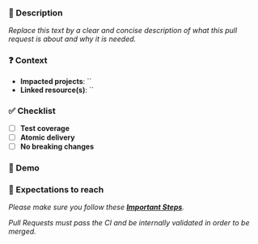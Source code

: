 <!--
Thank you for your contribution! 👍
Please make sure to read CONTRIBUTING.md if you have not already.
Disclaimer: Pull Requests that do not comply with the rules will be arbitrarily closed.
-->

### 📝 Description

_Replace this text by a clear and concise description of what this pull request is about and why it is needed._

### ❓ Context

- **Impacted projects**: `` <!-- The list of end user projects impacted by the change. -->
- **Linked resource(s)**: `` <!-- Attach any ticket number if relevant. (JIRA / Github issue number) -->

### ✅ Checklist

- [ ] **Test coverage** <!-- Are your changes covered by tests? Features must be tested, bugfixes must include a test that would have detected the issue. -->
- [ ] **Atomic delivery** <!-- Is this pull request standalone? In order words, does it depend on nothing else? Please explain if not checked. -->
- [ ] **No breaking changes** <!-- If there are breaking changes, please explain why. -->

### 📸 Demo

<!--
For visual features, please attach screenshots or video recordings to demonstrate the changes.
For libraries, you can add a code sample.
For bugfixes, you can drop this section.
-->

### 🚀 Expectations to reach

_Please make sure you follow these [**Important Steps**](https://github.com/LedgerHQ/ledger-live/blob/develop/CONTRIBUTING.md#important-steps)._

_Pull Requests must pass the CI and be internally validated in order to be merged._

<!-- If any of the expectations are not met please explain the reason in detail. -->
